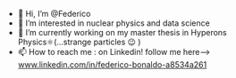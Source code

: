 - 👋 Hi, I’m @Federico
- 👀 I’m interested in nuclear physics and data science
- 🌱 I’m currently working on my master thesis in Hyperons Physics⚛️(...strange particles 😉 ) 
- 📫 How to reach me : on Linkedin! follow me here--> www.linkedin.com/in/federico-bonaldo-a8534a261

<!---
FedBo29/FedBo29 is a ✨ special ✨ repository because its `README.md` (this file) appears on your GitHub profile.
You can click the Preview link to take a look at your changes.
--->
